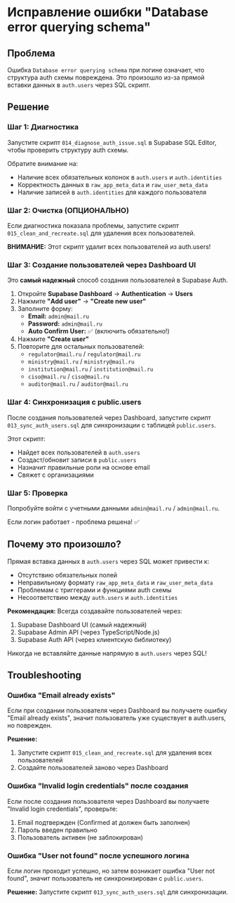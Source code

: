 # Исправление ошибки "Database error querying schema"

## Проблема

Ошибка `Database error querying schema` при логине означает, что структура auth схемы повреждена. Это произошло из-за прямой вставки данных в `auth.users` через SQL скрипт.

## Решение

### Шаг 1: Диагностика

Запустите скрипт `014_diagnose_auth_issue.sql` в Supabase SQL Editor, чтобы проверить структуру auth схемы.

Обратите внимание на:
- Наличие всех обязательных колонок в `auth.users` и `auth.identities`
- Корректность данных в `raw_app_meta_data` и `raw_user_meta_data`
- Наличие записей в `auth.identities` для каждого пользователя

### Шаг 2: Очистка (ОПЦИОНАЛЬНО)

Если диагностика показала проблемы, запустите скрипт `015_clean_and_recreate.sql` для удаления всех пользователей.

**ВНИМАНИЕ:** Этот скрипт удалит всех пользователей из auth.users!

### Шаг 3: Создание пользователей через Dashboard UI

Это **самый надежный** способ создания пользователей в Supabase Auth.

1. Откройте **Supabase Dashboard** → **Authentication** → **Users**
2. Нажмите **"Add user"** → **"Create new user"**
3. Заполните форму:
   - **Email:** `admin@mail.ru`
   - **Password:** `admin@mail.ru`
   - **Auto Confirm User:** ✅ (включить обязательно!)
4. Нажмите **"Create user"**
5. Повторите для остальных пользователей:
   - `regulator@mail.ru` / `regulator@mail.ru`
   - `ministry@mail.ru` / `ministry@mail.ru`
   - `institution@mail.ru` / `institution@mail.ru`
   - `ciso@mail.ru` / `ciso@mail.ru`
   - `auditor@mail.ru` / `auditor@mail.ru`

### Шаг 4: Синхронизация с public.users

После создания пользователей через Dashboard, запустите скрипт `013_sync_auth_users.sql` для синхронизации с таблицей `public.users`.

Этот скрипт:
- Найдет всех пользователей в `auth.users`
- Создаст/обновит записи в `public.users`
- Назначит правильные роли на основе email
- Свяжет с организациями

### Шаг 5: Проверка

Попробуйте войти с учетными данными `admin@mail.ru` / `admin@mail.ru`.

Если логин работает - проблема решена! ✅

## Почему это произошло?

Прямая вставка данных в `auth.users` через SQL может привести к:
- Отсутствию обязательных полей
- Неправильному формату `raw_app_meta_data` и `raw_user_meta_data`
- Проблемам с триггерами и функциями auth схемы
- Несоответствию между `auth.users` и `auth.identities`

**Рекомендация:** Всегда создавайте пользователей через:
1. Supabase Dashboard UI (самый надежный)
2. Supabase Admin API (через TypeScript/Node.js)
3. Supabase Auth API (через клиентскую библиотеку)

Никогда не вставляйте данные напрямую в `auth.users` через SQL!

## Troubleshooting

### Ошибка "Email already exists"

Если при создании пользователя через Dashboard вы получаете ошибку "Email already exists", значит пользователь уже существует в auth.users, но поврежден.

**Решение:**
1. Запустите скрипт `015_clean_and_recreate.sql` для удаления всех пользователей
2. Создайте пользователей заново через Dashboard

### Ошибка "Invalid login credentials" после создания

Если после создания пользователя через Dashboard вы получаете "Invalid login credentials", проверьте:
1. Email подтвержден (Confirmed at должен быть заполнен)
2. Пароль введен правильно
3. Пользователь активен (не заблокирован)

### Ошибка "User not found" после успешного логина

Если логин проходит успешно, но затем возникает ошибка "User not found", значит пользователь не синхронизирован с `public.users`.

**Решение:**
Запустите скрипт `013_sync_auth_users.sql` для синхронизации.

